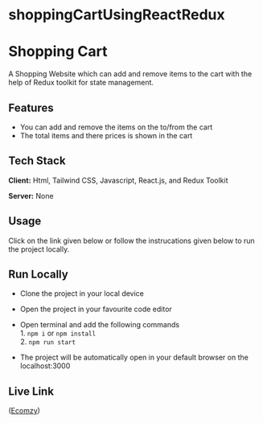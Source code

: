 # shoppingCartUsingReactRedux

# Shopping Cart
A Shopping Website which can add and remove items to the cart with the help of Redux toolkit for state management.

## Features 

- You can add and remove the items on the to/from the cart
- The total items and there prices is shown in the cart

  
## Tech Stack

**Client:** Html, Tailwind CSS, Javascript, React.js, and Redux Toolkit

**Server:** None

## Usage

Click on the link given below or follow the instrucations given below to run the project locally.

## Run Locally

- Clone the project in your local device
- Open the project in your favourite code editor
- Open terminal and add the following commands  
        1. `npm i` or `npm install`  
        2. `npm run start`  
        
- The project will be automatically open in your default browser on the localhost:3000
## Live Link

([Ecomzy](https://shopping-cart-ecomzy-platform.vercel.app/))
